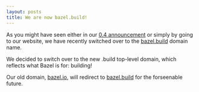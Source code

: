 ```yaml
---
layout: posts
title: We are now bazel.build!
---
```


As you might have seen either in our
[0.4 announcement](/blog/2016/11/02/0.4.0-release.html) or simply by going to
our website, we have recently switched over to the
[bazel.build](https://bazel.build) domain name.

We decided to switch over to the new .build top-level domain, which reflects
what Bazel is for: building!

Our old domain, [bazel.io](https://bazel.io), will redirect to
[bazel.build](https://bazel.build) for the forseenable future.
